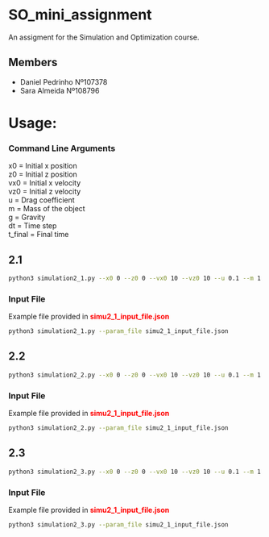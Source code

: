 # SO_mini_assignment

An assigment for the Simulation and Optimization course.

## Members
- Daniel Pedrinho Nº107378
- Sara Almeida Nº108796

# Usage:

### Command Line Arguments
x0 = Initial x position \
z0 = Initial z position \
vx0 = Initial x velocity \
vz0 = Initial z velocity \
u = Drag coefficient \
m = Mass of the object \
g = Gravity <!-- Defaulted to 9.81, not necessary to use parameter --> \
dt = Time step \
t_final = Final time

## 2.1
```bash
python3 simulation2_1.py --x0 0 --z0 0 --vx0 10 --vz0 10 --u 0.1 --m 1.0 --g 9.81 --dt 0.01 --t_final 5.0 
```

### Input File
Example file provided in <span style="color:red; font-weight: bold;">simu2_1_input_file.json</span>

```bash
python3 simulation2_1.py --param_file simu2_1_input_file.json
```

## 2.2
```bash
python3 simulation2_2.py --x0 0 --z0 0 --vx0 10 --vz0 10 --u 0.1 --m 1.0 --g 9.81 --dt 0.01 --t_final 5.0 
```

### Input File
Example file provided in <span style="color:red; font-weight: bold;">simu2_1_input_file.json</span>

```bash
python3 simulation2_2.py --param_file simu2_1_input_file.json
```

## 2.3
```bash
python3 simulation2_3.py --x0 0 --z0 0 --vx0 10 --vz0 10 --u 0.1 --m 1.0 --g 9.81 --dt 0.01 --t_final 5.0 
```

### Input File
Example file provided in <span style="color:red; font-weight: bold;">simu2_1_input_file.json</span>

```bash
python3 simulation2_3.py --param_file simu2_1_input_file.json
```


